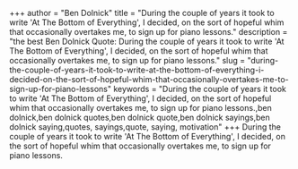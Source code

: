 +++
author = "Ben Dolnick"
title = "During the couple of years it took to write 'At The Bottom of Everything', I decided, on the sort of hopeful whim that occasionally overtakes me, to sign up for piano lessons."
description = "the best Ben Dolnick Quote: During the couple of years it took to write 'At The Bottom of Everything', I decided, on the sort of hopeful whim that occasionally overtakes me, to sign up for piano lessons."
slug = "during-the-couple-of-years-it-took-to-write-at-the-bottom-of-everything-i-decided-on-the-sort-of-hopeful-whim-that-occasionally-overtakes-me-to-sign-up-for-piano-lessons"
keywords = "During the couple of years it took to write 'At The Bottom of Everything', I decided, on the sort of hopeful whim that occasionally overtakes me, to sign up for piano lessons.,ben dolnick,ben dolnick quotes,ben dolnick quote,ben dolnick sayings,ben dolnick saying,quotes, sayings,quote, saying, motivation"
+++
During the couple of years it took to write 'At The Bottom of Everything', I decided, on the sort of hopeful whim that occasionally overtakes me, to sign up for piano lessons.
